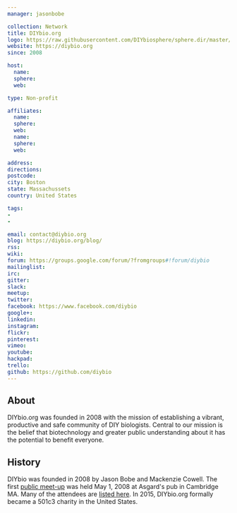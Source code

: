 ```yaml
---
manager: jasonbobe

collection: Network
title: DIYbio.org
logo: https://raw.githubusercontent.com/DIYbiosphere/sphere.dir/master/img/Logo.png
website: https://diybio.org
since: 2008

host:
  name:
  sphere:
  web:

type: Non-profit

affiliates:
  name:
  sphere:
  web:
  name:
  sphere:
  web:

address:
directions:
postcode:
city: Boston
state: Massachussets
country: United States

tags:
-
-

email: contact@diybio.org
blog: https://diybio.org/blog/
rss:
wiki:
forum: https://groups.google.com/forum/?fromgroups#!forum/diybio
mailinglist:
irc:
gitter:
slack:
meetup:
twitter:
facebook: https://www.facebook.com/diybio
google+:
linkedin:
instagram:
flickr:
pinterest:
vimeo:
youtube:
hackpad:
trello:
github: https://github.com/diybio
---
```


## About
DIYbio.org was founded in 2008 with the mission of establishing a vibrant, productive and safe community of DIY biologists.  Central to our mission is the belief that biotechnology and greater public understanding about it has the potential to benefit everyone.

## History
DIYbio was founded in 2008 by Jason Bobe and Mackenzie Cowell. The first [public meet-up](https://groups.google.com/d/msg/diybio/HgjipjqxEvs/kiZdLNfokJsJ) was held May 1, 2008 at Asgard's pub in Cambridge MA. Many of the attendees are [listed here](https://groups.google.com/d/msg/diybio/HgjipjqxEvs/3DP3Gp-ChmQJ). In 2015, DIYbio.org formally became a 501c3 charity in the United States.
